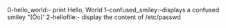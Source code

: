 0-hello_world:- print Hello, World
1-confused_smiley:-displays a confused smiley "(Ôo)'
2-hellofile:- display the content of /etc/passwd
